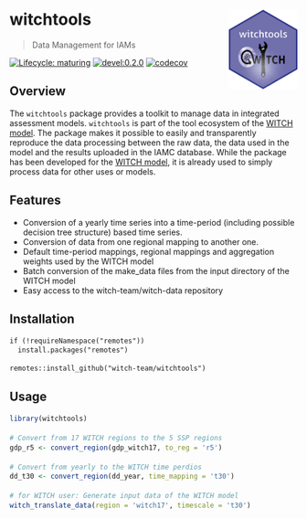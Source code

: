 
<!-- README.md is generated from README.Rmd. Please edit that file -->
<!-- Because of a bug, duplicate the header below in the md file before building pkgdown  -->

# witchtools <img src="man/figures/logo.png" align="right" alt="" width="120" />

> Data Management for IAMs

<!-- badges: start -->

[![Lifecycle:
maturing](https://img.shields.io/badge/lifecycle-maturing-blue.svg)](https://www.tidyverse.org/lifecycle/#maturing)
[![devel:0.2.0](https://img.shields.io/badge/devel%20version-0.2.0-green.svg)](https://github.com/witch-team/witchtools)
[![codecov](https://codecov.io/gh/witch-team/witchtools/branch/master/graph/badge.svg)](https://codecov.io/gh/witch-team/witchtools)
<!-- badges: end -->

## Overview

The `witchtools` package provides a toolkit to manage data in integrated
assessment models. `witchtools` is part of the tool ecosystem of the
[WITCH model](https://www.witchmodel.org). The package makes it possible
to easily and transparently reproduce the data processing between the
raw data, the data used in the model and the results uploaded in the
IAMC database. While the package has been developed for the [WITCH
model](https://www.witchmodel.org), it is already used to simply process
data for other uses or models.

## Features

-   Conversion of a yearly time series into a time-period (including
    possible decision tree structure) based time series.
-   Conversion of data from one regional mapping to another one.
-   Default time-period mappings, regional mappings and aggregation
    weights used by the WITCH model
-   Batch conversion of the make_data files from the input directory of
    the WITCH model
-   Easy access to the witch-team/witch-data repository

## Installation

    if (!requireNamespace("remotes"))
      install.packages("remotes")

    remotes::install_github("witch-team/witchtools")

## Usage

``` r
library(witchtools)

# Convert from 17 WITCH regions to the 5 SSP regions 
gdp_r5 <- convert_region(gdp_witch17, to_reg = 'r5')

# Convert from yearly to the WITCH time perdios
dd_t30 <- convert_region(dd_year, time_mapping = 't30')

# for WITCH user: Generate input data of the WITCH model
witch_translate_data(region = 'witch17', timescale = 't30')
```
